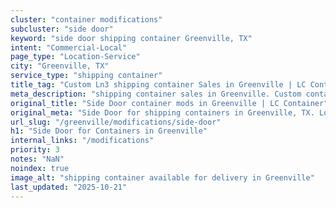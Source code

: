 ```yaml
---
cluster: "container modifications"
subcluster: "side door"
keyword: "side door shipping container Greenville, TX"
intent: "Commercial-Local"
page_type: "Location-Service"
city: "Greenville, TX"
service_type: "shipping container"
title_tag: "Custom Ln3 shipping container Sales in Greenville | LC Container"
meta_description: "shipping container sales in Greenville. Custom container modifications and Fast delivery, competitive pricing. Serving modifications area. Quote ID: CSD. Call (214) 524-4168 for your free quote today."
original_title: "Side Door container mods in Greenville | LC Container"
original_meta: "Side Door for shipping containers in Greenville, TX. Local fabrication & pro install. LC Container — Since 2003. Get a quote."
url_slug: "/greenville/modifications/side-door"
h1: "Side Door for Containers in Greenville"
internal_links: "/modifications"
priority: 3
notes: "NaN"
noindex: true
image_alt: "shipping container available for delivery in Greenville"
last_updated: "2025-10-21"
---
```


<!-- TODO: Add unique city/inventory copy, images, and internal links here. -->
